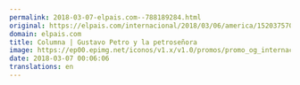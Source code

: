 ```yaml
---
permalink: 2018-03-07-elpais.com--788189284.html
original: https://elpais.com/internacional/2018/03/06/america/1520375706_975894.html#?ref=rss&format=simple&link=link
domain: elpais.com
title: Columna | Gustavo Petro y la petroseñora
image: https://ep00.epimg.net/iconos/v1.x/v1.0/promos/promo_og_internacional.png
date: 2018-03-07 00:06:06
translations: en
---
```



